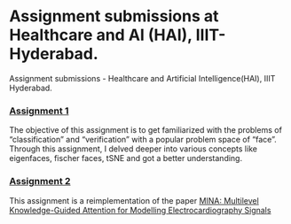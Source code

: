 # Assignment submissions at Healthcare and AI (HAI), IIIT-Hyderabad.
Assignment submissions - Healthcare and Artificial Intelligence(HAI), IIIT Hyderabad.

### [Assignment 1](https://github.com/Anjali-Kadiyala/HAI-IIITH-Assignments/blob/main/HAI-Assignment-1)

The objective of this assignment is to get familiarized with the problems of “classification” and “verification” with a popular problem space of “face”. Through this assignment, I delved deeper into various concepts like eigenfaces, fischer faces, tSNE and got a better understanding. 

### [Assignment 2](https://github.com/Anjali-Kadiyala/HAI-IIITH-Assignments/tree/main/HAI-Assignment-2)

This assignment is a reimplementation of the paper [MINA: Multilevel Knowledge-Guided Attention for Modelling Electrocardiography Signals](https://arxiv.org/pdf/1905.11333.pdf)
